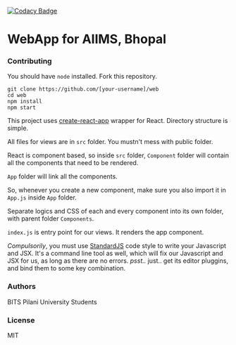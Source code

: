[![Codacy Badge](https://api.codacy.com/project/badge/Grade/357df65b3a1c43b6b98ed9e40905d6f1)](https://www.codacy.com/app/UtkarshMe/web?utm_source=github.com&amp;utm_medium=referral&amp;utm_content=BitsAiims2017/web&amp;utm_campaign=Badge_Grade)
# WebApp for AIIMS, Bhopal

### Contributing
   You should have `node` installed.
   Fork this repository.
```
git clone https://github.com/[your-username]/web
cd web
npm install 
npm start
```
This project uses [create-react-app](https://github.com/facebookincubator/create-react-app) wrapper for React.
Directory structure is simple. 

All files for views are in `src` folder. You mustn't mess with public folder.

React is component based, so inside `src` folder, `Component` folder will contain all the components that need to be rendered.

`App` folder will link all the components. 

So, whenever you create a new component, make sure you also import it in `App.js` inside `App` folder.

Separate logics and CSS of each and every component into its own folder, with parent folder `Components`.

`index.js` is entry point for our views. It renders the app component. 

*Compulsorily*, you must use [StandardJS](https://standardjs.com/) code style to write your Javascript and JSX.
It's a command line tool as well, which will fix our Javascript and JSX for us, as long as there are no errors. 
*psst..* just.. get its editor pluggins, and bind them to some key combination.


### Authors
BITS Pilani University Students 

### License
MIT

